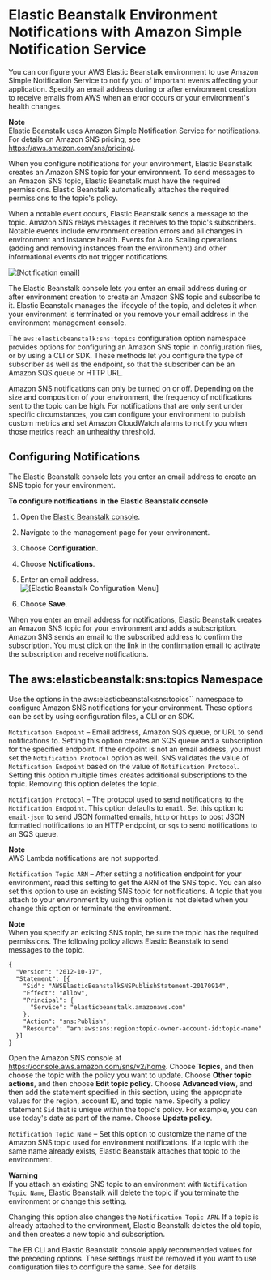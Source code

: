# Elastic Beanstalk Environment Notifications with Amazon Simple Notification Service<a name="using-features.managing.sns"></a>

You can configure your AWS Elastic Beanstalk environment to use Amazon Simple Notification Service to notify you of important events affecting your application\. Specify an email address during or after environment creation to receive emails from AWS when an error occurs or your environment's health changes\.

**Note**  
Elastic Beanstalk uses Amazon Simple Notification Service for notifications\. For details on Amazon SNS pricing, see [https://aws\.amazon\.com/sns/pricing/](https://aws.amazon.com/sns/pricing/)\.

When you configure notifications for your environment, Elastic Beanstalk creates an Amazon SNS topic for your environment\. To send messages to an Amazon SNS topic, Elastic Beanstalk must have the required permissions\. Elastic Beanstalk automatically attaches the required permissions to the topic's policy\.

When a notable event occurs, Elastic Beanstalk sends a message to the topic\. Amazon SNS relays messages it receives to the topic's subscribers\. Notable events include environment creation errors and all changes in environment and instance health\. Events for Auto Scaling operations \(adding and removing instances from the environment\) and other informational events do not trigger notifications\.

![\[Notification email\]](http://docs.aws.amazon.com/elasticbeanstalk/latest/dg/images/sns-notification-email.png)

The Elastic Beanstalk console lets you enter an email address during or after environment creation to create an Amazon SNS topic and subscribe to it\. Elastic Beanstalk manages the lifecycle of the topic, and deletes it when your environment is terminated or you remove your email address in the environment management console\.

The `aws:elasticbeanstalk:sns:topics` configuration option namespace provides options for configuring an Amazon SNS topic in configuration files, or by using a CLI or SDK\. These methods let you configure the type of subscriber as well as the endpoint, so that the subscriber can be an Amazon SQS queue or HTTP URL\.

Amazon SNS notifications can only be turned on or off\. Depending on the size and composition of your environment, the frequency of notifications sent to the topic can be high\. For notifications that are only sent under specific circumstances, you can configure your environment to publish custom metrics and set Amazon CloudWatch alarms to notify you when those metrics reach an unhealthy threshold\.

## Configuring Notifications<a name="configuration-notifications-console"></a>

The Elastic Beanstalk console lets you enter an email address to create an SNS topic for your environment\.

**To configure notifications in the Elastic Beanstalk console**

1. Open the [Elastic Beanstalk console](https://console.aws.amazon.com/elasticbeanstalk)\.

1. Navigate to the management page for your environment\.

1. Choose **Configuration**\.

1. Choose **Notifications**\.

1. Enter an email address\.  
![\[Elastic Beanstalk Configuration Menu\]](http://docs.aws.amazon.com/elasticbeanstalk/latest/dg/images/aeb-config-sns.png)

1. Choose **Save**\.

When you enter an email address for notifications, Elastic Beanstalk creates an Amazon SNS topic for your environment and adds a subscription\. Amazon SNS sends an email to the subscribed address to confirm the subscription\. You must click on the link in the confirmation email to activate the subscription and receive notifications\.

## The aws:elasticbeanstalk:sns:topics Namespace<a name="configuration-notifications-namespace"></a>

Use the options in the aws:elasticbeanstalk:sns:topics`` namespace to configure Amazon SNS notifications for your environment\. These options can be set by using configuration files, a CLI or an SDK\.

`Notification Endpoint` – Email address, Amazon SQS queue, or URL to send notifications to\. Setting this option creates an SQS queue and a subscription for the specified endpoint\. If the endpoint is not an email address, you must set the `Notification Protocol` option as well\. SNS validates the value of `Notification Endpoint` based on the value of `Notification Protocol`\. Setting this option multiple times creates additional subscriptions to the topic\. Removing this option deletes the topic\.

`Notification Protocol` – The protocol used to send notifications to the `Notification Endpoint`\. This option defaults to `email`\. Set this option to `email-json` to send JSON formatted emails, `http` or `https` to post JSON formatted notifications to an HTTP endpoint, or `sqs` to send notifications to an SQS queue\.

**Note**  
AWS Lambda notifications are not supported\.

`Notification Topic ARN` – After setting a notification endpoint for your environment, read this setting to get the ARN of the SNS topic\. You can also set this option to use an existing SNS topic for notifications\. A topic that you attach to your environment by using this option is not deleted when you change this option or terminate the environment\.

**Note**  
When you specify an existing SNS topic, be sure the topic has the required permissions\. The following policy allows Elastic Beanstalk to send messages to the topic\.  

```
{
  "Version": "2012-10-17",
  "Statement": [{   
    "Sid": "AWSElasticBeanstalkSNSPublishStatement-20170914",
    "Effect": "Allow",   
    "Principal": {
      "Service": "elasticbeanstalk.amazonaws.com"
    },
    "Action": "sns:Publish",   
    "Resource": "arn:aws:sns:region:topic-owner-account-id:topic-name"
  }]
}
```
Open the Amazon SNS console at [https://console\.aws\.amazon\.com/sns/v2/home](https://console.aws.amazon.com/sns/v2/home)\.
Choose **Topics**, and then choose the topic with the policy you want to update\.
Choose **Other topic actions**, and then choose **Edit topic policy**\.
Choose **Advanced view**, and then add the statement specified in this section, using the appropriate values for the region, account ID, and topic name\. Specify a policy statement `Sid` that is unique within the topic's policy\. For example, you can use today's date as part of the name\.
Choose **Update policy**\.

`Notification Topic Name` – Set this option to customize the name of the Amazon SNS topic used for environment notifications\. If a topic with the same name already exists, Elastic Beanstalk attaches that topic to the environment\.

**Warning**  
If you attach an existing SNS topic to an environment with `Notification Topic Name`, Elastic Beanstalk will delete the topic if you terminate the environment or change this setting\.

Changing this option also changes the `Notification Topic ARN`\. If a topic is already attached to the environment, Elastic Beanstalk deletes the old topic, and then creates a new topic and subscription\.

The EB CLI and Elastic Beanstalk console apply recommended values for the preceding options\. These settings must be removed if you want to use configuration files to configure the same\. See  for details\.